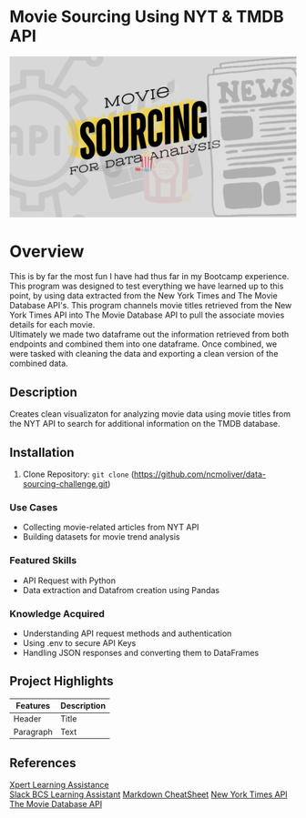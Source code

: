 # Movie Sourcing Using NYT & TMDB API
![Logo for assignment of movie related images](logo.gif)
# Overview
This is by far the most fun I have had thus far in my Bootcamp experience. This program was designed to test everything we have learned up to this point, by using data extracted from the New York Times and The Movie Database API's. This program channels movie titles retrieved from the New York Times API into The Movie Database API to pull the associate movies details for each movie.     
Ultimately we made two dataframe out the information retrieved from both endpoints and combined them into one dataframe. Once combined, we were tasked with cleaning the data and exporting a clean version of the combined data. 
## Description
Creates clean visualizaton for analyzing movie data using movie titles from the NYT API to search for additional information on the TMDB database. 
## Installation 
1. Clone Repository: `git clone` (https://github.com/ncmoliver/data-sourcing-challenge.git)
### Use Cases
* Collecting movie-related articles from NYT API
* Building datasets for movie trend analysis   
### Featured Skills
* API Request with Python
* Data extraction and Datafrom creation using Pandas
### Knowledge Acquired
* Understanding API request methods and authentication
* Using .env to secure API Keys
* Handling JSON responses and converting them to DataFrames
## Project Highlights
| Features | Description |
| ----------- | ----------- |
| Header | Title |
| Paragraph | Text |
## References
[Xpert Learning Assistance](https://bootcampspot.instructure.com/courses/6028/external_tools/313)    
[Slack BCS Learning Assistant](https://slack.com)
[Markdown CheatSheet](https://www.markdownguide.org/cheat-sheet/)
[New York Times API](https://developer.nytimes.com/docs/movie-reviews-api/1/overview)
[The Movie Database API](https://developer.themoviedb.org/reference/intro/getting-started)